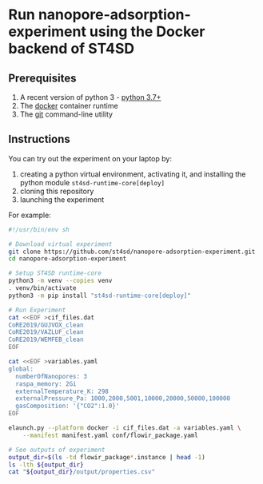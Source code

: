 # Run nanopore-adsorption-experiment using the Docker backend of ST4SD

## Prerequisites

1. A recent version of python 3 - [python 3.7+](https://www.python.org/downloads/)
2. The [docker](https://docs.docker.com/get-docker/) container runtime
3. The [git](https://git-scm.com/book/en/v2/Getting-Started-Installing-Git) command-line utility


## Instructions

You can try out the experiment on your laptop by:

1. creating a python virtual environment, activating it, and installing the python module `st4sd-runtime-core[deploy]`
2. cloning this repository
3. launching the experiment

For example:

```bash
#!/usr/bin/env sh

# Download virtual experiment
git clone https://github.com/st4sd/nanopore-adsorption-experiment.git
cd nanopore-adsorption-experiment

# Setup ST4SD runtime-core
python3 -m venv --copies venv
. venv/bin/activate
python3 -m pip install "st4sd-runtime-core[deploy]"

# Run Experiment
cat <<EOF >cif_files.dat
CoRE2019/GUJVOX_clean
CoRE2019/VAZLUF_clean
CoRE2019/WEMFEB_clean
EOF

cat <<EOF >variables.yaml
global:
  numberOfNanopores: 3
  raspa_memory: 2Gi
  externalTemperature_K: 298
  externalPressure_Pa: 1000,2000,5001,10000,20000,50000,100000
  gasComposition: '{"CO2":1.0}'
EOF

elaunch.py --platform docker -i cif_files.dat -a variables.yaml \
    --manifest manifest.yaml conf/flowir_package.yaml

# See outputs of experiment
output_dir=$(ls -td flowir_package*.instance | head -1)
ls -lth ${output_dir}
cat "${output_dir}/output/properties.csv"
```
